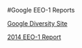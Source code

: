 #Google EEO-1 Reports

[Google Diversity Site](https://www.google.com/diversity/)

[2014 EEO-1 Report](https://static.googleusercontent.com/media/www.google.com/en//diversity/pdf/google_2014_certified_eeo-1_reports_12-12-14.pdf)